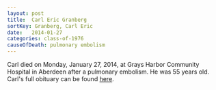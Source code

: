```yaml
---
layout: post
title:  Carl Eric Granberg
sortKey: Granberg, Carl Eric
date:   2014-01-27
categories: class-of-1976
causeOfDeath: pulmonary embolism
---
```

Carl died on Monday, January 27, 2014, at Grays Harbor Community Hospital in Aberdeen after a pulmonary embolism. He was 55 years old. Carl's full obituary can be found [here](http://tinyurl.com/oukt2o9).
